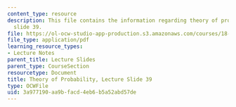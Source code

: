 ```yaml
---
content_type: resource
description: This file contains the information regarding theory of probability, lecture
  slide 39.
file: https://ol-ocw-studio-app-production.s3.amazonaws.com/courses/18-175-theory-of-probability-spring-2014/3a977190aa9bfacd4eb6b5a52abd57de_MIT18_175S14_Lecture39.pdf
file_type: application/pdf
learning_resource_types:
- Lecture Notes
parent_title: Lecture Slides
parent_type: CourseSection
resourcetype: Document
title: Theory of Probability, Lecture Slide 39
type: OCWFile
uid: 3a977190-aa9b-facd-4eb6-b5a52abd57de
---
```

